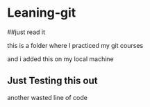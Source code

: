 # Leaning-git
##just read it 

this is a folder where I practiced my git courses


and i added this on my local machine 

## Just Testing this out 

another wasted line of code 
